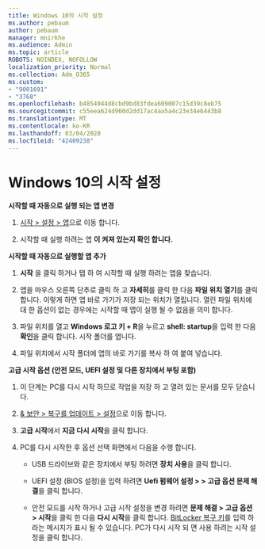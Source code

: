 ```yaml
---
title: Windows 10의 시작 설정
ms.author: pebaum
author: pebaum
manager: mnirkhe
ms.audience: Admin
ms.topic: article
ROBOTS: NOINDEX, NOFOLLOW
localization_priority: Normal
ms.collection: Adm_O365
ms.custom:
- "9001691"
- "3768"
ms.openlocfilehash: b4854944d8cbd9bd83fdea609007c15d39c8eb75
ms.sourcegitcommit: c55eea624d960d2dd17ac4aa5a4c23e34e6443b8
ms.translationtype: MT
ms.contentlocale: ko-KR
ms.lasthandoff: 03/04/2020
ms.locfileid: "42409238"
---
```

# <a name="startup-settings-in-windows-10"></a>Windows 10의 시작 설정

**시작할 때 자동으로 실행 되는 앱 변경**

1. [시작 > 설정 > 앱](ms-settings:startupapps?activationSource=GetHelp)으로 이동 합니다.

2. 시작할 때 실행 하려는 앱 **이 켜져 있는지 확인 합니다.**

**시작할 때 자동으로 실행할 앱 추가**

1. **시작** 을 클릭 하거나 탭 하 여 시작할 때 실행 하려는 앱을 찾습니다.

2. 앱을 마우스 오른쪽 단추로 클릭 하 고 **자세히**를 클릭 한 다음 **파일 위치 열기**를 클릭 합니다. 이렇게 하면 앱 바로 가기가 저장 되는 위치가 열립니다. 열린 파일 위치에 대 한 옵션이 없는 경우에는 시작할 때 앱이 실행 될 수 없음을 의미 합니다.

3. 파일 위치를 열고 **Windows 로고 키 + R**을 누르고 **shell: startup**을 입력 한 다음 **확인**을 클릭 합니다. 시작 폴더를 엽니다.

4. 파일 위치에서 시작 폴더에 앱의 바로 가기를 복사 하 여 붙여 넣습니다.

**고급 시작 옵션 (안전 모드, UEFI 설정 및 다른 장치에서 부팅 포함)**

1. 이 단계는 PC를 다시 시작 하므로 작업을 저장 하 고 열려 있는 문서를 모두 닫습니다.

2. [& 보안 > 복구를 업데이트 > 설정](ms-settings:recovery?activationSource=GetHelp)으로 이동 합니다.

3. **고급 시작**에서 **지금 다시 시작**을 클릭 합니다. 

4. PC를 다시 시작한 후 옵션 선택 화면에서 다음을 수행 합니다.

    - USB 드라이브와 같은 장치에서 부팅 하려면 **장치 사용**을 클릭 합니다.

    - UEFI 설정 (BIOS 설정)을 입력 하려면 **Uefi 펌웨어 설정 > > 고급 옵션 문제 해결**을 클릭 합니다. 

    - 안전 모드를 시작 하거나 고급 시작 설정을 변경 하려면 **문제 해결 > 고급 옵션 > 시작**을 클릭 한 다음 **다시 시작**을 클릭 합니다. [BitLocker 복구 키](https://support.microsoft.com/help/4026181/windows-10-find-my-bitlocker-recovery-key)를 입력 하 라는 메시지가 표시 될 수 있습니다. PC가 다시 시작 되 면 사용 하려는 시작 설정을 클릭 합니다.